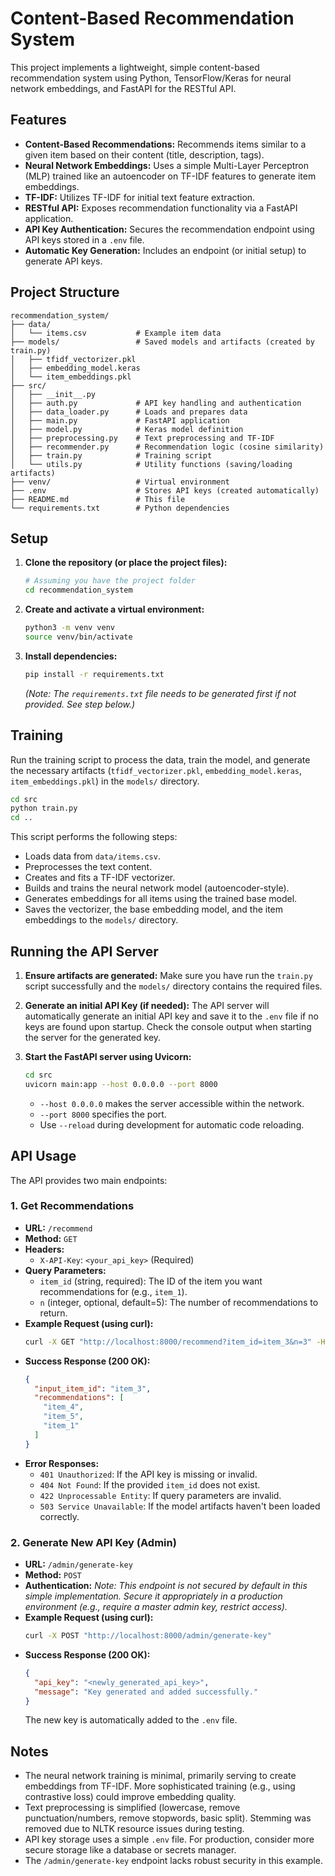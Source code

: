 # Content-Based Recommendation System

This project implements a lightweight, simple content-based recommendation system using Python, TensorFlow/Keras for neural network embeddings, and FastAPI for the RESTful API.

## Features

*   **Content-Based Recommendations:** Recommends items similar to a given item based on their content (title, description, tags).
*   **Neural Network Embeddings:** Uses a simple Multi-Layer Perceptron (MLP) trained like an autoencoder on TF-IDF features to generate item embeddings.
*   **TF-IDF:** Utilizes TF-IDF for initial text feature extraction.
*   **RESTful API:** Exposes recommendation functionality via a FastAPI application.
*   **API Key Authentication:** Secures the recommendation endpoint using API keys stored in a `.env` file.
*   **Automatic Key Generation:** Includes an endpoint (or initial setup) to generate API keys.

## Project Structure

```
recommendation_system/
├── data/
│   └── items.csv           # Example item data
├── models/                 # Saved models and artifacts (created by train.py)
│   ├── tfidf_vectorizer.pkl
│   ├── embedding_model.keras
│   └── item_embeddings.pkl
├── src/
│   ├── __init__.py
│   ├── auth.py             # API key handling and authentication
│   ├── data_loader.py      # Loads and prepares data
│   ├── main.py             # FastAPI application
│   ├── model.py            # Keras model definition
│   ├── preprocessing.py    # Text preprocessing and TF-IDF
│   ├── recommender.py      # Recommendation logic (cosine similarity)
│   ├── train.py            # Training script
│   └── utils.py            # Utility functions (saving/loading artifacts)
├── venv/                   # Virtual environment
├── .env                    # Stores API keys (created automatically)
├── README.md               # This file
└── requirements.txt        # Python dependencies
```

## Setup

1.  **Clone the repository (or place the project files):**
    ```bash
    # Assuming you have the project folder
    cd recommendation_system
    ```

2.  **Create and activate a virtual environment:**
    ```bash
    python3 -m venv venv
    source venv/bin/activate
    ```

3.  **Install dependencies:**
    ```bash
    pip install -r requirements.txt
    ```
    *(Note: The `requirements.txt` file needs to be generated first if not provided. See step below.)*

## Training

Run the training script to process the data, train the model, and generate the necessary artifacts (`tfidf_vectorizer.pkl`, `embedding_model.keras`, `item_embeddings.pkl`) in the `models/` directory.

```bash
cd src
python train.py
cd ..
```

This script performs the following steps:
*   Loads data from `data/items.csv`.
*   Preprocesses the text content.
*   Creates and fits a TF-IDF vectorizer.
*   Builds and trains the neural network model (autoencoder-style).
*   Generates embeddings for all items using the trained base model.
*   Saves the vectorizer, the base embedding model, and the item embeddings to the `models/` directory.

## Running the API Server

1.  **Ensure artifacts are generated:** Make sure you have run the `train.py` script successfully and the `models/` directory contains the required files.

2.  **Generate an initial API Key (if needed):** The API server will automatically generate an initial API key and save it to the `.env` file if no keys are found upon startup. Check the console output when starting the server for the generated key.

3.  **Start the FastAPI server using Uvicorn:**
    ```bash
    cd src
    uvicorn main:app --host 0.0.0.0 --port 8000
    ```
    *   `--host 0.0.0.0` makes the server accessible within the network.
    *   `--port 8000` specifies the port.
    *   Use `--reload` during development for automatic code reloading.

## API Usage

The API provides two main endpoints:

### 1. Get Recommendations

*   **URL:** `/recommend`
*   **Method:** `GET`
*   **Headers:**
    *   `X-API-Key`: `<your_api_key>` (Required)
*   **Query Parameters:**
    *   `item_id` (string, required): The ID of the item you want recommendations for (e.g., `item_1`).
    *   `n` (integer, optional, default=5): The number of recommendations to return.
*   **Example Request (using curl):**
    ```bash
    curl -X GET "http://localhost:8000/recommend?item_id=item_3&n=3" -H "X-API-Key: <your_api_key>"
    ```
*   **Success Response (200 OK):**
    ```json
    {
      "input_item_id": "item_3",
      "recommendations": [
        "item_4",
        "item_5",
        "item_1"
      ]
    }
    ```
*   **Error Responses:**
    *   `401 Unauthorized`: If the API key is missing or invalid.
    *   `404 Not Found`: If the provided `item_id` does not exist.
    *   `422 Unprocessable Entity`: If query parameters are invalid.
    *   `503 Service Unavailable`: If the model artifacts haven't been loaded correctly.

### 2. Generate New API Key (Admin)

*   **URL:** `/admin/generate-key`
*   **Method:** `POST`
*   **Authentication:** *Note: This endpoint is not secured by default in this simple implementation. Secure it appropriately in a production environment (e.g., require a master admin key, restrict access).* 
*   **Example Request (using curl):**
    ```bash
    curl -X POST "http://localhost:8000/admin/generate-key"
    ```
*   **Success Response (200 OK):**
    ```json
    {
      "api_key": "<newly_generated_api_key>",
      "message": "Key generated and added successfully."
    }
    ```
    The new key is automatically added to the `.env` file.

## Notes

*   The neural network training is minimal, primarily serving to create embeddings from TF-IDF. More sophisticated training (e.g., using contrastive loss) could improve embedding quality.
*   Text preprocessing is simplified (lowercase, remove punctuation/numbers, remove stopwords, basic split). Stemming was removed due to NLTK resource issues during testing.
*   API key storage uses a simple `.env` file. For production, consider more secure storage like a database or secrets manager.
*   The `/admin/generate-key` endpoint lacks robust security in this example.


